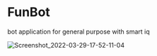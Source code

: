 # FunBot

bot application for general purpose with smart iq

![Screenshot_2022-03-29-17-52-11-04](https://user-images.githubusercontent.com/95528586/160610561-10d99a56-4611-4e1d-9d46-401de678c8a6.jpg)
